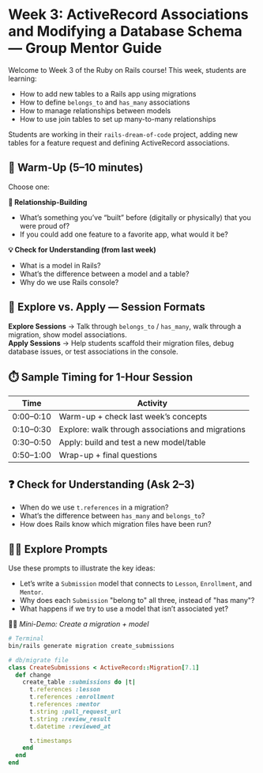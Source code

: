 # Week 3: ActiveRecord Associations and Modifying a Database Schema — Group Mentor Guide

Welcome to Week 3 of the Ruby on Rails course! This week, students are learning:

- How to add new tables to a Rails app using migrations
- How to define `belongs_to` and `has_many` associations
- How to manage relationships between models
- How to use join tables to set up many-to-many relationships

Students are working in their `rails-dream-of-code` project, adding new tables for a feature request and defining ActiveRecord associations.

## 🧊 Warm-Up (5–10 minutes)

Choose one:

**👋 Relationship-Building**  
- What’s something you’ve “built” before (digitally or physically) that you were proud of?  
- If you could add one feature to a favorite app, what would it be?

**💡 Check for Understanding (from last week)**  
- What is a model in Rails?  
- What’s the difference between a model and a table?  
- Why do we use Rails console?

## 🧭 Explore vs. Apply — Session Formats

**Explore Sessions** → Talk through `belongs_to` / `has_many`, walk through a migration, show model associations.  
**Apply Sessions** → Help students scaffold their migration files, debug database issues, or test associations in the console.

## ⏱️ Sample Timing for 1-Hour Session

| Time      | Activity                            |
|-----------|-------------------------------------|
| 0:00–0:10 | Warm-up + check last week’s concepts |
| 0:10–0:30 | Explore: walk through associations and migrations |
| 0:30–0:50 | Apply: build and test a new model/table |
| 0:50–1:00 | Wrap-up + final questions           |

## ❓ Check for Understanding (Ask 2–3)

- When do we use `t.references` in a migration?
- What’s the difference between `has_many` and `belongs_to`?
- How does Rails know which migration files have been run?

## 🧑‍🏫 Explore Prompts

Use these prompts to illustrate the key ideas:

- Let’s write a `Submission` model that connects to `Lesson`, `Enrollment`, and `Mentor`.  
- Why does each `Submission` "belong to" all three, instead of "has many"?
- What happens if we try to use a model that isn’t associated yet?

🧑‍💻 *Mini-Demo: Create a migration + model*  

```ruby
# Terminal
bin/rails generate migration create_submissions

# db/migrate file
class CreateSubmissions < ActiveRecord::Migration[7.1]
  def change
    create_table :submissions do |t|
      t.references :lesson
      t.references :enrollment
      t.references :mentor
      t.string :pull_request_url
      t.string :review_result
      t.datetime :reviewed_at

      t.timestamps
    end
  end
end
